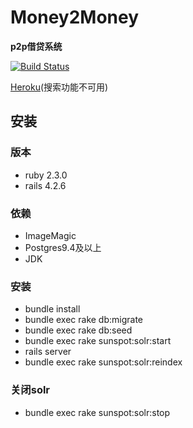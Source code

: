 # Money2Money
**p2p借贷系统**

[![Build Status](https://travis-ci.com/classicalliu/p2p_oracle.svg?token=hxoLUSj2NipoqpUjb6eG&branch=master)](https://travis-ci.com/classicalliu/p2p_oracle)

[Heroku](https://damp-reef-94440.herokuapp.com/)(搜索功能不可用)

## 安装

### 版本
* ruby 2.3.0
* rails 4.2.6

### 依赖
* ImageMagic
* Postgres9.4及以上
* JDK

### 安装
* bundle install
* bundle exec rake db:migrate
* bundle exec rake db:seed
* bundle exec rake sunspot:solr:start
* rails server
* bundle exec rake sunspot:solr:reindex


### 关闭solr
* bundle exec rake sunspot:solr:stop